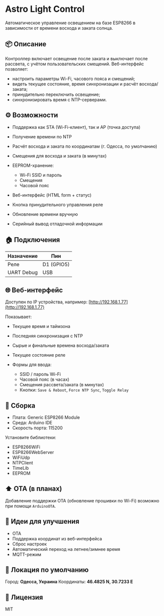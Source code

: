 # Astro Light Control

Автоматическое управление освещением на базе ESP8266 в зависимости от времени восхода и заката солнца.

## 📦 Описание

Контроллер включает освещение после заката и выключает после рассвета, с учётом пользовательских смещений.
Веб-интерфейс позволяет:

* настроить параметры Wi-Fi, часового пояса и смещений;
* видеть текущее состояние, время синхронизации и расчёт восхода/заката;
* принудительно переключить освещение;
* синхронизировать время с NTP-серверами.

## ⚙️ Возможности

* Поддержка как STA (Wi-Fi-клиент), так и AP (точка доступа)
* Получение времени по NTP
* Расчёт восхода и заката по координатам (г. Одесса, по умолчанию)
* Смещения для восхода и заката (в минутах)
* EEPROM-хранение:

  * Wi-Fi SSID и пароль
  * Смещения
  * Часовой пояс
* Веб-интерфейс (HTML form + статус)
* Кнопка принудительного управления реле
* Обновление времени вручную
* Серийный вывод отладочной информации

## 🏠 Подключения

| Назначение | Пин        |
| ---------- | ---------- |
| Реле       | D1 (GPIO5) |
| UART Debug | USB        |

## 🌐 Веб-интерфейс

Доступен по IP устройства, например: [http://192.168.1.77](http://192.168.1.77)

Показывает:

* Текущее время и таймзона
* Последняя синхронизация с NTP
* Сырые и финальные времена восхода/заката
* Текущее состояние реле
* Формы для ввода:

  * SSID / пароль Wi-Fi
  * Часовой пояс (в часах)
  * Смещения рассвета/заката (в минутах)
  * Кнопки: `Save & Reboot`, `Force NTP Sync`, `Toggle Relay`

## 🔧 Сборка

* Плата: Generic ESP8266 Module
* Среда: Arduino IDE
* Скорость порта: 115200

Установите библиотеки:

* ESP8266WiFi
* ESP8266WebServer
* WiFiUdp
* NTPClient
* TimeLib
* EEPROM

## ⬆️ OTA (в планах)

Добавление поддержки OTA (обновление прошивки по Wi-Fi) возможно при помощи `ArduinoOTA`.

## 🧠 Идеи для улучшения

* OTA
* Поддержка координат из веб-интерфейса
* Сброс настроек
* Автоматический переход на летнее/зимнее время
* MQTT-режим

## 📍 Локация по умолчанию

Город: **Одесса, Украина**
Координаты: **46.4825 N, 30.7233 E**

## 📄 Лицензия

MIT
